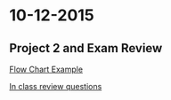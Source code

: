 # 10-12-2015
## Project 2 and Exam Review

[Flow Chart Example](https://docs.google.com/presentation/d/1mEN8wuGcjb6We3qOBNXSSoDoY5IV7bWUGwspS93GPAI/edit?usp=sharing)


[In class review questions](https://docs.google.com/document/d/1BdiOEtGVgrtXPinB8RzX66BCHUTJasZAhGvfuKM0BAo/edit?usp=sharing)
